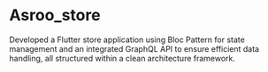 # Asroo_store
Developed a Flutter store application using Bloc Pattern for state management and an integrated GraphQL API to ensure efficient data handling, all structured within a clean architecture framework.
